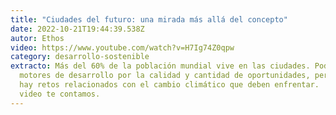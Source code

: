 ```yaml
---
title: "Ciudades del futuro: una mirada más allá del concepto"
date: 2022-10-21T19:44:39.538Z
autor: Ethos
video: https://www.youtube.com/watch?v=H7Ig74Z0qpw
category: desarrollo-sostenible
extracto: Más del 60% de la población mundial vive en las ciudades. Podrían ser
  motores de desarrollo por la calidad y cantidad de oportunidades, pero también
  hay retos relacionados con el cambio climático que deben enfrentar.  En este
  video te contamos.
---
```

